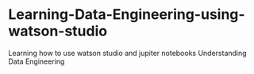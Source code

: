 # Learning-Data-Engineering-using-watson-studio
Learning how to use watson studio and jupiter notebooks
Understanding Data Engineering
